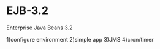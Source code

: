 EJB-3.2
=======

Enterprise Java Beans 3.2

1)configure environment
2)simple app
3)JMS
4)cron/timer
